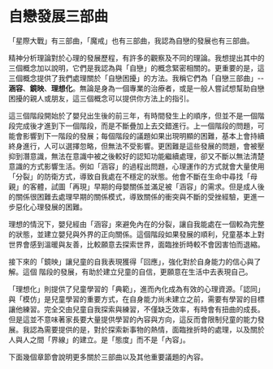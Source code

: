 # 自戀發展三部曲

「星際大戰」有三部曲，「魔戒」也有三部曲，我認為自戀的發展也有三部曲。

精神分析理論對於心理的發展歷程，有許多的觀察及不同的理論。我想提出其中的三個概念加以說明，它們是我認為與「自戀」的概念緊密相關的。更重要的是，這三個概念提供了我們處理關於「自戀困擾」的方法。我稱它們為「自戀三部曲」--**涵容**、**鏡映**、**理想化**。無論是身為一個專業的治療者，或是一般人嘗試想幫助自戀困擾的親人或朋友，這三個概念可以提供你方法上的指引。

這三個階段開始於了嬰兒出生後的前三年，有時間發生上的順序，但並不是一個階段完成後才進到下一個階段，而是不斷疊加上去交錯進行。上一個階段的問題，可能會影響到下一階段的發展；每個階段的議題如果出現明顯的困難，基本上會持續終身進行，人可以選擇忽略，但無法不受影響。更困難是這些發展的問題，會被壓抑到潛意識，無法在意識中被之後較好的認知功能繼續處理，卻又不斷以無法清楚意識的方式影響生活。例如「涵容」的過程出問題，心理運作的方式就會大量使用「分裂」的防衛方式，導致自我處在不穩定的狀態。他會不斷在生命中尋找「母親」的客體，試圖「再現」早期的母嬰關係並滿足被「涵容」的需求。但是成人後的關係很困難去處理早期的關係模式，導致關係的衝突與不斷的受挫經驗，更進一步惡化心理發展的困難。

理想的情況下，嬰兒經由「涵容」來避免內在的分裂，讓自我能處在一個較為完整的狀態，並建立嬰兒與外界的正向關係。這個階段如果發展的順利，兒童基本上對世界會感到溫暖與友善，比較願意去探索世界，面臨挫折時較不會因害怕而退縮。

接下來的「鏡映」讓兒童的自我表現獲得「回應」，強化對於自身能力的信心與了解。這個 階段的發展，有助於建立兒童的自信，更願意在生活中去表現自己。

「理想化」則提供了兒童學習的「典範」，進而內化成為有效的心理資源。「認同」與「模仿」是兒童學習的重要方式，在自身能力尚未建立之前，需要有學習的目標讓他練習。完全交由兒童自我探索與練習，不僅缺乏效率，有時會有扭曲的成長。但是這並不意味著家長要大量提供學習的內容與方向，這反而會限制兒童的能力發展。我認為需要提供的是，對於探索新事物的熱情，面臨挫折時的處理，以及關於人與人之間「界線」的建立。是「態度」而不是「內容」。

下面幾個章節會說明更多關於三部曲以及其他重要議題的內容。